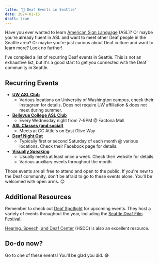 ```yaml
---
title: '🧏 Deaf Events in Seattle'
date: 2024-01-15
draft: true
---
```


Have you ever wanted to learn [American Sign Language](https://en.wikipedia.org/wiki/American_Sign_Language) (ASL)? Or maybe you're already fluent in ASL and want to meet other Deaf people in the Seattle area? Or maybe you're just curious about Deaf culture and want to learn more? Look no further!

I've compiled a list of recurring Deaf events in Seattle. This is not an exhaustive list, but it's a good start to get you connected with the Deaf community in Seattle.

## Recurring Events

- [**UW ASL Club**](https://www.instagram.com/uwaslclub/)
  - Various locations on University of Washington campus, check their Instagram for details. Does not require UW affiliation & does not meet during summer.
- [**Bellevue College ASL Club**](https://studentweb.bellevuecollege.edu/asl/)
  - Every Wednesday night from 7-9PM @ Factoria Mall.
- [**ASL Classes (and social)**](https://www.facebook.com/groups/aslatthecuff/)
  - Meets at CC Attle's on East Olive Way
- [**Deaf Night Out**](https://www.facebook.com/DeafNightOutSeattle/)
  - Typically first or second Saturday of each month @ various locations. Check their Facebook page for details.
- [**Visually Speaking**](https://www.visuallyspeaking.info/)
  - Usually meets at least once a week. Check their website for details.
  - Various auxiliary events throughout the month

Those events are all free to attend and open to the public. If you're new to the Deaf community, don't be afraid to go to these events alone. You'll be welcomed with open arms. 😊

## Additional Resources

Remember to check out [Deaf Spotlight](https://www.deafspotlight.org/) for upcoming events. They host a variety of events throughout the year, including the [Seattle Deaf Film Festival](https://www.deafspotlight.org/sdff).

[Hearing, Speech, and Deaf Center](https://hsdc.org) (HSDC) is also an excellent resource.

## Do-do now?

Go to one of these events! You'll be glad you did. 😁
